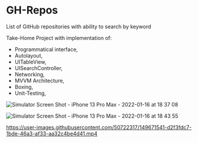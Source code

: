# GH-Repos
List of GitHub repositories with ability to search by keyword

Take-Home Project with implementation of: 
- Programmatical interface, 
- Autolayout, 
- UITableView, 
- UISearchController, 
- Networking, 
- MVVM Architecture, 
- Boxing, 
- Unit-Testing, 


![Simulator Screen Shot - iPhone 13 Pro Max - 2022-01-16 at 18 37 08](https://user-images.githubusercontent.com/50722317/149671420-48631a08-11a5-425d-8e05-8d368e51ede2.png)

![Simulator Screen Shot - iPhone 13 Pro Max - 2022-01-16 at 18 43 55](https://user-images.githubusercontent.com/50722317/149671467-dab9cb47-0ef6-4508-afde-ec0a44ed993e.png)

https://user-images.githubusercontent.com/50722317/149671541-d2f3fdc7-1bde-46a3-af33-aa32c4be4d41.mp4
